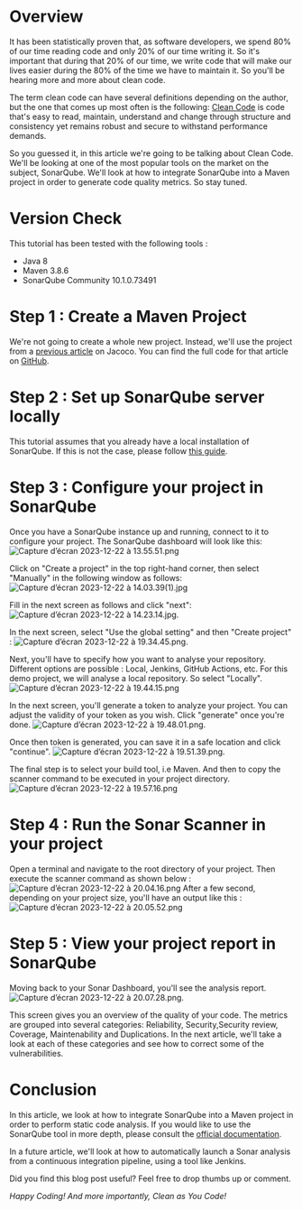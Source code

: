 # Overview
It has been statistically proven that, as software developers, we spend 80% of our time reading code and only 20% of our time writing it.  So it's important that during that 20% of our time, we write code that will make our lives easier during the 80% of the time we have to maintain it. So you'll be hearing more and more about clean code.

The term clean code can have several definitions depending on the author, but the one that comes up most often is the following: [Clean Code](https://www.sonarsource.com/solutions/clean-code/#:~:text=Clean%20Code%20is%20code%20that's,value%20out%20of%20your%20software.) is code that's easy to read, maintain, understand and change through structure and consistency yet remains robust and secure to withstand performance demands.

So you guessed it, in this article we're going to be talking about Clean Code. We'll be looking at one of the most popular tools on the market on the subject, SonarQube. We'll look at how to integrate SonarQube into a Maven project in order to generate code quality metrics. So stay tuned.

# Version Check
This tutorial has been tested with the following tools :
- Java 8
- Maven 3.8.6
- SonarQube Community 10.1.0.73491

# Step 1 : Create a Maven Project
We're not going to create a whole new project. Instead, we'll use the project from a [previous article](https://kloudly.hashnode.dev/how-to-generate-code-coverage-report-using-jacoco-in-a-java-application) on Jacoco. You can find the full code for that article on [GitHub](https://github.com/elkamphy/kloudly-tutorials/tree/master/core-java-modules/core-java-jacoco).
# Step 2 : Set up SonarQube server locally
This tutorial assumes that you already have a local installation of SonarQube. If this is not the case, please follow [this guide](https://docs.sonarsource.com/sonarqube/latest/try-out-sonarqube/). 

# Step 3 : Configure your project in SonarQube
Once you have a SonarQube instance up and running, connect to it to configure your project.
The SonarQube dashboard will look like this: 
![Capture d’écran 2023-12-22 à 13.55.51.png](https://ucarecdn.com/1e491d54-0cf0-4b6a-b705-335d1bae2114/)

Click on "Create a project" in the top right-hand corner, then select "Manually" in the following window as follows: 
![Capture d’écran 2023-12-22 à 14.03.39(1).jpg](https://ucarecdn.com/f6fd1fed-ecda-4ec6-9b32-5148677f42d9/)

Fill in the next screen as follows and click "next": 
![Capture d’écran 2023-12-22 à 14.23.14.jpg](https://ucarecdn.com/f94dd0d9-062b-4c86-b46c-2307620e3f71/).

In the next screen, select "Use the global setting" and then "Create project" : 
![Capture d’écran 2023-12-22 à 19.34.45.png](https://ucarecdn.com/435c0244-6da1-49aa-bd13-320d114ac17b/).

Next, you'll have to specify how you want to analyse your repository. Different options are possible : Local, Jenkins, GitHub Actions, etc. For this demo project, we will analyse a local repository. So select "Locally".
![Capture d’écran 2023-12-22 à 19.44.15.png](https://ucarecdn.com/d9b3cce7-f433-470a-b8db-601a63bb2f51/)

In the next screen, you'll generate a token to analyze your project. You can adjust the validity of your token as you wish. Click "generate" once you're done.
![Capture d’écran 2023-12-22 à 19.48.01.png](https://ucarecdn.com/aaf0ab3c-f3cb-46fd-9b08-48eb6a181e80/).

Once then token is generated, you can save it in a safe location and click "continue".
![Capture d’écran 2023-12-22 à 19.51.39.png](https://ucarecdn.com/abaec6c4-4a5c-46dd-a2da-fa050d1c30c7/).

The final step is to select your build tool, i.e Maven. And then to copy the scanner command to be executed in your project directory.
![Capture d’écran 2023-12-22 à 19.57.16.png](https://ucarecdn.com/a7cf32d2-cb68-4e79-b8dd-af02b3724225/)

# Step 4 : Run the Sonar Scanner in your project
Open a terminal and navigate to the root directory of your project. Then execute the scanner command as shown below :
![Capture d’écran 2023-12-22 à 20.04.16.png](https://ucarecdn.com/04749c38-1493-440f-9d80-4d885c4327dc/)
After a few second, depending on your project size, you'll have an output like this : 
![Capture d’écran 2023-12-22 à 20.05.52.png](https://ucarecdn.com/25ddc2cf-3125-463a-9881-401e8092e497/)
# Step 5 : View your project report in SonarQube
Moving back to your Sonar Dashboard, you'll see the analysis report.
![Capture d’écran 2023-12-22 à 20.07.28.png](https://ucarecdn.com/295e3f0d-cede-483d-b77c-1f5e1315f578/).

This screen gives you an overview of the quality of your code. The metrics are grouped into several categories: Reliability, Security,Security review, Coverage, Maintenability and Duplications. In the next article, we'll take a look at each of these categories and see how to correct some of the vulnerabilities.

# Conclusion
In this article, we look at how to integrate SonarQube into a Maven project in order to perform static code analysis. If you would like to use the SonarQube tool in more depth, please consult the [official documentation](https://docs.sonarsource.com/sonarqube/latest/).

In a future article, we'll look at how to automatically launch a Sonar analysis from a continuous integration pipeline, using a tool like Jenkins. 

Did you find this blog post useful? Feel free to drop thumbs up or comment.

*Happy Coding! And more importantly, Clean as You Code!*

